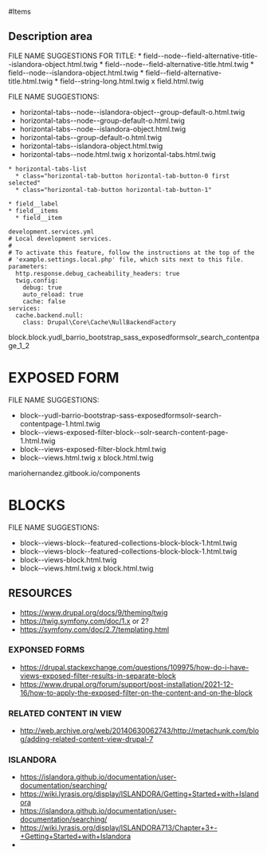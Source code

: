 #Items
  ## Description area
  FILE NAME SUGGESTIONS FOR TITLE:
    * field--node--field-alternative-title--islandora-object.html.twig
    * field--node--field-alternative-title.html.twig
    * field--node--islandora-object.html.twig
    * field--field-alternative-title.html.twig
    * field--string-long.html.twig
    x field.html.twig


 FILE NAME SUGGESTIONS:
   * horizontal-tabs--node--islandora-object--group-default-o.html.twig
   * horizontal-tabs--node--group-default-o.html.twig
   * horizontal-tabs--node--islandora-object.html.twig
   * horizontal-tabs--group-default-o.html.twig
   * horizontal-tabs--islandora-object.html.twig
   * horizontal-tabs--node.html.twig
   x horizontal-tabs.html.twig

``` 
* horizontal-tabs-list
  * class="horizontal-tab-button horizontal-tab-button-0 first selected"
  * class="horizontal-tab-button horizontal-tab-button-1"

* field__label
* field__items
  * field__item
```

```
development.services.yml
# Local development services.
#
# To activate this feature, follow the instructions at the top of the
# 'example.settings.local.php' file, which sits next to this file.
parameters:
  http.response.debug_cacheability_headers: true
  twig.config:
    debug: true
    auto_reload: true
    cache: false
services:
  cache.backend.null:
    class: Drupal\Core\Cache\NullBackendFactory
```

block.block.yudl_barrio_bootstrap_sass_exposedformsolr_search_contentpage_1_2

# EXPOSED FORM
 FILE NAME SUGGESTIONS:
   * block--yudl-barrio-bootstrap-sass-exposedformsolr-search-contentpage-1.html.twig
   * block--views-exposed-filter-block--solr-search-content-page-1.html.twig
   * block--views-exposed-filter-block.html.twig
   * block--views.html.twig
   x block.html.twig



mariohernandez.gitbook.io/components

# BLOCKS
  FILE NAME SUGGESTIONS:
   * block--views-block--featured-collections-block-block-1.html.twig
   * block--views-block--featured-collections-block-block-1.html.twig
   * block--views-block.html.twig
   * block--views.html.twig
   x block.html.twig



## RESOURCES
* https://www.drupal.org/docs/9/theming/twig
* https://twig.symfony.com/doc/1.x or 2?
* https://symfony.com/doc/2.7/templating.html

### EXPONSED FORMS
* https://drupal.stackexchange.com/questions/109975/how-do-i-have-views-exposed-filter-results-in-separate-block
* https://www.drupal.org/forum/support/post-installation/2021-12-16/how-to-apply-the-exposed-filter-on-the-content-and-on-the-block

### RELATED CONTENT IN VIEW
* http://web.archive.org/web/20140630062743/http://metachunk.com/blog/adding-related-content-view-drupal-7


### ISLANDORA
* https://islandora.github.io/documentation/user-documentation/searching/
* https://wiki.lyrasis.org/display/ISLANDORA/Getting+Started+with+Islandora
* https://islandora.github.io/documentation/user-documentation/searching/
* https://wiki.lyrasis.org/display/ISLANDORA713/Chapter+3+-+Getting+Started+with+Islandora
* 